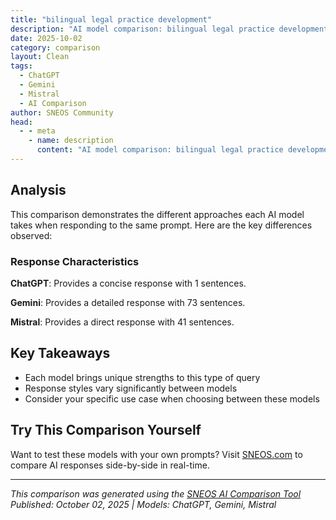 ```yaml
---
title: "bilingual legal practice development"
description: "AI model comparison: bilingual legal practice development..."
date: 2025-10-02
category: comparison
layout: Clean
tags:
  - ChatGPT
  - Gemini
  - Mistral
  - AI Comparison
author: SNEOS Community
head:
  - - meta
    - name: description
      content: "AI model comparison: bilingual legal practice development..."
---
```


<ChatComparison
  title="bilingual legal practice development"
  prompt="bilingual legal practice development"
  :responses='{
    "ChatGPT": "Error calling OpenAI API.",
    "Gemini": "Developing a bilingual legal practice requires a strategic approach that considers the unique needs and opportunities presented by serving a multilingual client base. Here\u0027s a comprehensive guide to help you succeed:\n\n**I. Understanding the Market and Defining Your Niche:**\n\n*   **Market Research:**\n    *   **Identify Target Language(s) and Communities:** Determine which language(s) and communities you\u0027ll serve. Focus on areas with a significant population of speakers of that language and a need for legal services. Research their demographics, common legal issues, and preferred communication methods.\n    *   **Competitive Analysis:** Analyze existing legal practices in your area that serve the same language group. Identify their strengths and weaknesses. Look for underserved niches or opportunities to differentiate yourself.\n    *   **Assess Legal Needs:** Research the specific legal needs of your target community. Common areas include immigration, family law, business law, real estate, personal injury, and criminal defense.\n*   **Niche Specialization (Optional):**  Consider specializing in a particular area of law within the target language community. This can make you a sought-after expert.\n*   **Value Proposition:** Clearly define the value you offer that distinguishes you from competitors.  Highlight your bilingual proficiency, cultural sensitivity, and understanding of the legal challenges faced by your target clientele.\n\n**II. Building a Bilingual Team and Infrastructure:**\n\n*   **Hiring Bilingual Staff:**\n    *   **Attorneys:** Recruit attorneys fluent in both English and the target language. Look for candidates with excellent communication skills, legal expertise, and a genuine interest in serving the community.\n    *   **Paralegals and Legal Assistants:** Hire support staff who are proficient in both languages and can assist with client communication, document translation, and administrative tasks.\n    *   **Interpreters and Translators:**  Have access to reliable interpreters and translators, even if you have fluent staff. Professional interpretation and translation are crucial for accuracy and legal compliance.\n*   **Language Proficiency Assessment:**  Implement a robust language proficiency assessment process during hiring.  Written and oral tests are vital to ensure that staff meet the required language skills.\n*   **Training:** Provide ongoing training to staff on cultural sensitivity, legal terminology in both languages, and ethical considerations.\n*   **Technology and Resources:**\n    *   **Translation Software:** Invest in reliable translation software for internal use and quick document understanding.  However, remember that human review is always necessary for legal documents.\n    *   **Bilingual Legal Dictionaries and Glossaries:**  Provide staff with access to comprehensive legal dictionaries and glossaries in both languages.\n    *   **Client Management Systems (CMS):** Utilize a CMS that can handle multiple languages and client data.\n    *   **Remote Interpreting Platforms:** Explore platforms that allow you to easily access interpreters for meetings and court appearances.\n\n**III. Marketing and Outreach:**\n\n*   **Website and Marketing Materials:**\n    *   **Multilingual Website:**  Your website should be available in both English and the target language.  Ensure accurate and culturally appropriate translations.\n    *   **Bilingual Marketing Content:** Create marketing materials (brochures, flyers, social media posts, blog articles) in both languages.  Focus on the legal issues relevant to your target community.\n    *   **SEO (Search Engine Optimization):** Optimize your website and online content for search terms in both languages.\n*   **Community Engagement:**\n    *   **Networking:** Attend community events, meetings, and conferences to connect with potential clients and build relationships with community leaders.\n    *   **Partnerships:**  Collaborate with community organizations, non-profits, and cultural centers to offer legal workshops, presentations, and pro bono services.\n    *   **Sponsorships:** Sponsor local events and initiatives to raise awareness of your practice within the community.\n*   **Public Relations:**\n    *   **Press Releases:** Issue press releases announcing new hires, community events, and significant case results.  Target publications and media outlets that serve the target language community.\n    *   **Media Outreach:** Develop relationships with journalists and media personalities who cover issues relevant to your target community.\n*   **Online Advertising:**\n    *   **Targeted Ads:**  Run online advertising campaigns on platforms like Google Ads and social media, targeting users who speak the target language and reside in your service area.\n    *   **Local Directories:**  List your practice in online directories and websites that cater to the target language community.\n*   **Referral Programs:**  Encourage satisfied clients to refer new clients by offering incentives or discounts.\n\n**IV. Client Service and Communication:**\n\n*   **Culturally Sensitive Communication:**  Train staff to be sensitive to the cultural norms and communication styles of your target clientele.\n*   **Language Access:**  Ensure that all clients have meaningful access to legal services, regardless of their English proficiency. This includes providing interpretation and translation services, as well as culturally appropriate communication.\n*   **Clear and Simple Language:**  Avoid using legalese or overly complex language. Explain legal concepts in a clear and simple manner in both English and the target language.\n*   **Document Translation:**  Translate all essential legal documents into the client\u0027s preferred language. Ensure accurate and professional translations.\n*   **Client Feedback:**  Regularly solicit feedback from clients on their experiences with your practice. Use this feedback to improve your services and address any concerns.\n*   **Billing Transparency:**  Provide clear and transparent billing practices.  Offer explanations of fees in both languages.\n\n**V. Legal and Ethical Considerations:**\n\n*   **Unauthorized Practice of Law:**  Be careful about giving legal advice in a language that you are not fully proficient in.\n*   **Confidentiality:**  Ensure that all communications with clients are kept confidential, regardless of language.\n*   **Conflicts of Interest:**  Screen for conflicts of interest in all cases, particularly when representing multiple clients from the same community.\n*   **Attorney Advertising Rules:**  Comply with all attorney advertising rules in both English and the target language.\n*   **Immigration Laws:**  Stay up-to-date on immigration laws and regulations, particularly if you are serving immigrant clients.\n\n**VI. Measurement and Evaluation:**\n\n*   **Track Key Metrics:** Track metrics such as website traffic, client acquisition costs, client satisfaction, and revenue to measure the success of your bilingual practice.\n*   **Analyze Data:**  Analyze the data you collect to identify trends and areas for improvement.\n*   **Adjust Strategies:**  Be prepared to adjust your marketing and outreach strategies as needed to optimize your results.\n\n**Key Takeaways:**\n\n*   **Commitment is Essential:** Building a successful bilingual legal practice requires a long-term commitment to serving the target language community.\n*   **Language Proficiency is Paramount:**  Language proficiency is essential for effective communication and accurate legal representation.\n*   **Cultural Sensitivity is Crucial:**  Cultural sensitivity is crucial for building trust and rapport with clients.\n*   **Community Engagement is Key:**  Community engagement is key for building relationships and generating referrals.\n*   **Ethical Considerations are Critical:**  Always adhere to the highest ethical standards in your legal practice.\n\nBy following these guidelines, you can create a successful bilingual legal practice that meets the needs of your target community and provides high-quality legal services. Remember to always prioritize client communication, ethical practice, and cultural sensitivity. Good luck!\n",
    "Mistral": "Developing a bilingual legal practice involves several strategic steps to ensure that you can effectively serve clients in multiple languages. Here are some key considerations and actions to take:\n\n### 1. **Assess Market Demand**\n   - **Identify Target Clients:** Determine the demographics and needs of potential clients who require bilingual legal services.\n   - **Market Research:** Conduct market research to understand the demand for bilingual legal services in your area.\n\n### 2. **Build Language Proficiency**\n   - **Language Training:** Ensure that you and your staff are proficient in the languages you plan to offer. Consider language courses or certification programs.\n   - **Cultural Competency:** Understand the cultural nuances and legal differences that may affect your clients.\n\n### 3. **Develop Bilingual Marketing Materials**\n   - **Website:** Create a bilingual website that clearly communicates your services in both languages.\n   - **Brochures and Flyers:** Develop marketing materials in both languages to reach a broader audience.\n   - **Social Media:** Use social media platforms to engage with potential clients in both languages.\n\n### 4. **Hire Bilingual Staff**\n   - **Legal Assistants:** Hire bilingual legal assistants who can help with client communication and document preparation.\n   - **Interpreters:** Consider hiring or contracting with professional interpreters for court appearances and client meetings.\n\n### 5. **Create Bilingual Legal Documents**\n   - **Templates:** Develop bilingual templates for common legal documents.\n   - **Translation Services:** Use professional translation services to ensure accuracy and compliance with legal standards.\n\n### 6. **Establish Bilingual Client Communication**\n   - **Client Intake Forms:** Provide bilingual client intake forms to gather necessary information.\n   - **Email and Phone Communication:** Ensure that all email and phone communication can be conducted in both languages.\n\n### 7. **Networking and Partnerships**\n   - **Professional Associations:** Join professional associations that focus on bilingual legal services.\n   - **Community Engagement:** Engage with local communities that speak the languages you offer. Participate in community events and offer free consultations.\n   - **Referral Networks:** Build a referral network with other bilingual professionals, such as accountants, financial advisors, and healthcare providers.\n\n### 8. **Legal Compliance**\n   - **Regulations:** Ensure that your practice complies with all relevant legal regulations and standards for bilingual services.\n   - **Ethical Considerations:** Be aware of ethical considerations related to bilingual legal practice, such as confidentiality and competency.\n\n### 9. **Continuous Improvement**\n   - **Feedback:** Regularly seek feedback from clients to improve your services.\n   - **Training:** Continuously update your knowledge and skills through ongoing training and education.\n\n### 10. **Technology and Tools**\n   - **Translation Software:** Use reliable translation software for quick translations, but always have a human review for accuracy.\n   - **Client Management Systems:** Implement client management systems that support bilingual communication and document storage.\n\n### 11. **Financial Planning**\n   - **Budgeting:** Plan your budget to include costs for bilingual staff, marketing materials, and translation services.\n   - **Pricing Strategy:** Develop a pricing strategy that reflects the added value of bilingual services.\n\n### 12. **Legal Specialization**\n   - **Focus Areas:** Consider specializing in areas of law that have a high demand for bilingual services, such as immigration, family law, or employment law.\n\nBy following these steps, you can develop a robust bilingual legal practice that meets the needs of a diverse client base and stands out in the market."
  }'
  published-date="03:21"
/>

## Analysis

This comparison demonstrates the different approaches each AI model takes when responding to the same prompt. Here are the key differences observed:

### Response Characteristics

**ChatGPT**: Provides a concise response with 1 sentences. 

**Gemini**: Provides a detailed response with 73 sentences. 

**Mistral**: Provides a direct response with 41 sentences. 

## Key Takeaways

- Each model brings unique strengths to this type of query
- Response styles vary significantly between models
- Consider your specific use case when choosing between these models

## Try This Comparison Yourself

Want to test these models with your own prompts? Visit [SNEOS.com](https://sneos.com) to compare AI responses side-by-side in real-time.

---

*This comparison was generated using the [SNEOS AI Comparison Tool](https://sneos.com)*
*Published: October 02, 2025 | Models: ChatGPT, Gemini, Mistral*
